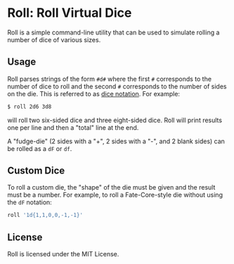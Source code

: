 # Roll: Roll Virtual Dice

Roll is a simple command-line utility that can be used to simulate rolling a
number of dice of various sizes.

## Usage

Roll parses strings of the form `#d#` where the first `#` corresponds to the
number of dice to roll and the second `#` corresponds to the number of sides
on the die. This is referred to as
[dice notation](https://en.wikipedia.org/wiki/Dice_notation). For example:

```sh
$ roll 2d6 3d8
```

will roll two six-sided dice and three eight-sided dice. Roll will print
results one per line and then a "total" line at the end.

A "fudge-die" (2 sides with a "+", 2 sides with a "-", and 2 blank sides) can
be rolled as a `dF` or `df`.

## Custom Dice

To roll a custom die, the "shape" of the die must be given and the result
must be a number. For example, to roll a Fate-Core-style die without using the
`dF` notation:

```sh
roll '1d{1,1,0,0,-1,-1}'
```

## License

Roll is licensed under the MIT License.
